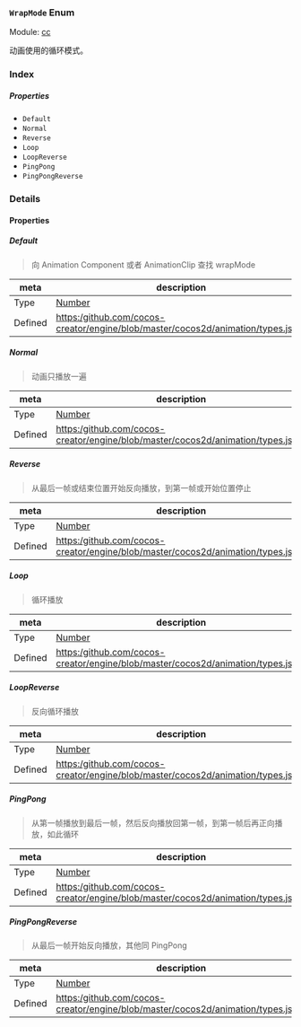 ### `WrapMode` Enum



Module: [cc](../modules/cc.md)




动画使用的循环模式。

### Index

##### Properties

  - `Default`
  - `Normal`
  - `Reverse`
  - `Loop`
  - `LoopReverse`
  - `PingPong`
  - `PingPongReverse`

### Details

#### Properties


##### Default

> 向 Animation Component 或者 AnimationClip 查找 wrapMode

| meta | description |
|------|-------------|
| Type | <a href="https://developer.mozilla.org/en/JavaScript/Reference/Global_Objects/Number" class="crosslink external" target="_blank">Number</a> |
| Defined | [https:/github.com/cocos-creator/engine/blob/master/cocos2d/animation/types.js:23](https:/github.com/cocos-creator/engine/blob/master/cocos2d/animation/types.js#L23) |



##### Normal

> 动画只播放一遍

| meta | description |
|------|-------------|
| Type | <a href="https://developer.mozilla.org/en/JavaScript/Reference/Global_Objects/Number" class="crosslink external" target="_blank">Number</a> |
| Defined | [https:/github.com/cocos-creator/engine/blob/master/cocos2d/animation/types.js:30](https:/github.com/cocos-creator/engine/blob/master/cocos2d/animation/types.js#L30) |



##### Reverse

> 从最后一帧或结束位置开始反向播放，到第一帧或开始位置停止

| meta | description |
|------|-------------|
| Type | <a href="https://developer.mozilla.org/en/JavaScript/Reference/Global_Objects/Number" class="crosslink external" target="_blank">Number</a> |
| Defined | [https:/github.com/cocos-creator/engine/blob/master/cocos2d/animation/types.js:37](https:/github.com/cocos-creator/engine/blob/master/cocos2d/animation/types.js#L37) |



##### Loop

> 循环播放

| meta | description |
|------|-------------|
| Type | <a href="https://developer.mozilla.org/en/JavaScript/Reference/Global_Objects/Number" class="crosslink external" target="_blank">Number</a> |
| Defined | [https:/github.com/cocos-creator/engine/blob/master/cocos2d/animation/types.js:44](https:/github.com/cocos-creator/engine/blob/master/cocos2d/animation/types.js#L44) |



##### LoopReverse

> 反向循环播放

| meta | description |
|------|-------------|
| Type | <a href="https://developer.mozilla.org/en/JavaScript/Reference/Global_Objects/Number" class="crosslink external" target="_blank">Number</a> |
| Defined | [https:/github.com/cocos-creator/engine/blob/master/cocos2d/animation/types.js:51](https:/github.com/cocos-creator/engine/blob/master/cocos2d/animation/types.js#L51) |



##### PingPong

> 从第一帧播放到最后一帧，然后反向播放回第一帧，到第一帧后再正向播放，如此循环

| meta | description |
|------|-------------|
| Type | <a href="https://developer.mozilla.org/en/JavaScript/Reference/Global_Objects/Number" class="crosslink external" target="_blank">Number</a> |
| Defined | [https:/github.com/cocos-creator/engine/blob/master/cocos2d/animation/types.js:59](https:/github.com/cocos-creator/engine/blob/master/cocos2d/animation/types.js#L59) |



##### PingPongReverse

> 从最后一帧开始反向播放，其他同 PingPong

| meta | description |
|------|-------------|
| Type | <a href="https://developer.mozilla.org/en/JavaScript/Reference/Global_Objects/Number" class="crosslink external" target="_blank">Number</a> |
| Defined | [https:/github.com/cocos-creator/engine/blob/master/cocos2d/animation/types.js:67](https:/github.com/cocos-creator/engine/blob/master/cocos2d/animation/types.js#L67) |


